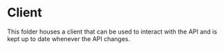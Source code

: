 # Client

This folder houses a client that can be used to interact with the API and is kept up to date whenever the API changes.